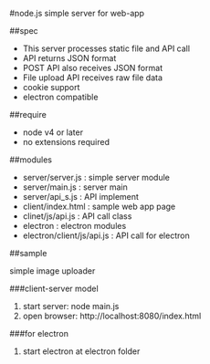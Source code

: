 #node.js simple server for web-app

##spec

 - This server processes static file and API call 
 - API returns JSON format
 - POST API also receives JSON format 
 - File upload API receives raw file data
 - cookie support
 - electron compatible

##require 

 - node v4 or later 
 - no extensions required

##modules

 - server/server.js : simple server module 
 - server/main.js : server main 
 - server/api_s.js : API implement
 - client/index.html : sample web app page
 - clinet/js/api.js : API call class 
 - electron : electron modules
 - electron/client/js/api.js : API call for electron

##sample

simple image uploader 

###client-server model
 1. start server: node main.js
 1. open browser: http://localhost:8080/index.html
 
###for electron
 1. start electron at electron folder 
 